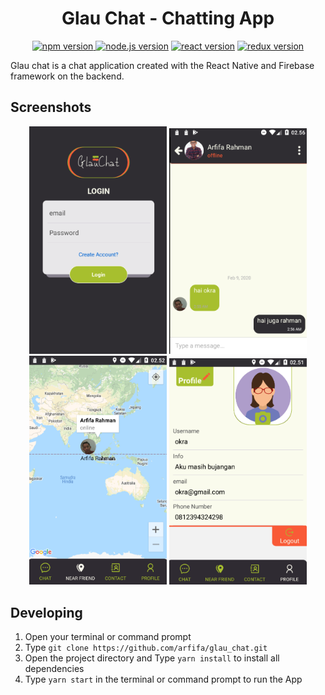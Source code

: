 <h1 align="center">Glau Chat - Chatting App</h1>

<p align="center">
<a href="#"><img src="https://img.shields.io/badge/npm-6.13.4-brightgreen.svg?style=flat-square" alt="npm version">
</a>
<a href="#"><img src="https://img.shields.io/badge/node.js-12.10.0-blue.svg?style=flat-square" alt="node.js version"></a>
<a href="#"><img src="https://img.shields.io/badge/react_native-0.61-green.svg?style=flat-square" alt="react version"></a>
<a href="#"><img src="https://img.shields.io/badge/react-native-firebase?style=flat-square" alt="redux version"></a>
<a href="https://github.com/arfifa/glau_chat/blob/master/LICENSE"></a>
</p>

Glau chat is a chat application created with the React Native and Firebase framework on the backend.

## Screenshots

<p align="center">
<img src="https://github.com/arfifa/glau_chat/blob/master/src/assets/images/screenShootApp/Login.png?raw=true" width="220">
<img src="https://github.com/arfifa/glau_chat/blob/master/src/assets/images/screenShootApp/Chat.png?raw=true" width="220">
<img src="https://github.com/arfifa/glau_chat/blob/master/src/assets/images/screenShootApp/Map.png?raw=true" width="220">
<img src="https://github.com/arfifa/glau_chat/blob/master/src/assets/images/screenShootApp/Profile.png?raw=true" width="220">
</p>

## Developing
1. Open your terminal or command prompt
2. Type `git clone https://github.com/arfifa/glau_chat.git`
3. Open the project directory and Type `yarn install` to install all dependencies
4. Type `yarn start` in the terminal or command prompt to run the App
